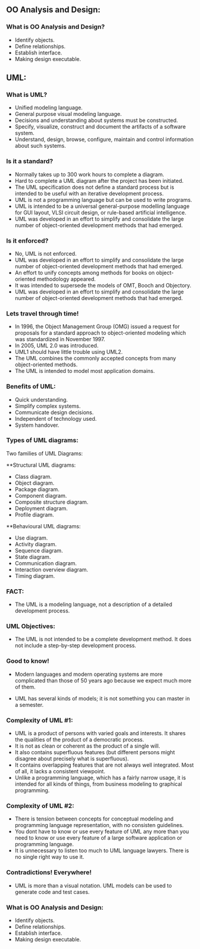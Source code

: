 
## OO Analysis and Design:

### What is OO Analysis and Design?

- Identify objects. 
- Define relationships.
- Establish interface. 
- Making design executable. 

## UML:
 
### What is UML?

- Unified modeling language. 
- General purpose visual modeling language.
- Decisions and understanding about systems must be constructed. 
- Specify, visualize, construct and document the artifacts of a software system.
- Understand, design, browse, configure, maintain and control information about such systems. 


### Is it a standard?

- Normally takes up to 300 work hours to complete a diagram.
- Hard to complete a UML diagram after the project has been initiated.
- The UML specification does not define a standard process but is intended to be useful with an iterative development process.
- UML is not a programming language but can be used to write programs. 
- UML is intended to be a universal general-purpose modelling language for GUI layout, VLSI circuit design, or rule-based artificial intelligence. 
- UML was developed in an effort to simplify and consolidate the large number of object-oriented development methods that had emerged. 

### Is it enforced?

- No, UML is not enforced.
- UML was developed in an effort to simplify and consolidate the large number of object-oriented development methods that had emerged.  
- An effort to unify concepts among methods for books on object-oriented methodology appeared. 
- It was intended to supersede the models of OMT, Booch and Objectory.
- UML was developed in an effort to simplify and consolidate the large number of object-oriented development methods that had emerged. 

### Lets travel through time!

- In 1996, the Object Management Group (OMG) issued a request for proposals for a standard approach to object-oriented modeling which was 
standardized in November 1997. 
- In 2005, UML 2.0 was introduced. 
- UML1 should have little trouble using UML2. 
- The UML combines the commonly accepted concepts from many object-oriented methods. 
- The UML is intended to model most application domains. 

### Benefits of UML:

- Quick understanding.
- Simplify complex systems. 
- Communicate design decisions. 
- Independent of technology used. 
- System handover. 

### Types of UML diagrams:

Two families of UML Diagrams:


**Structural UML diagrams:

- Class diagram.
- Object diagram. 
- Package diagram. 
- Component diagram. 
- Composite structure diagram. 
- Deployment diagram. 
- Profile diagram. 

**Behavioural UML diagrams:

- Use diagram.
- Activity diagram. 
- Sequence diagram. 
- State diagram. 
- Communication diagram. 
- Interaction overview diagram. 
- Timing diagram. 

### FACT:

- The UML is a modeling language, not a description of a detailed development process. 

### UML Objectives:

- The UML is not intended to be a complete development method. It does not include a step-by-step development process.

### Good to know!

- Modern languages and modern operating systems are more complicated than those of 50 years ago because we expect much more of them.

- UML has several kinds of models; it is not something you can master in a semester. 

### Complexity of UML #1:

- UML is a product of persons with varied goals and interests. It shares the qualities of the product of a democratic process. 
- It is not as clean or coherent as the product of a single will. 
- It also contains superfluous features (but different persons might disagree about precisely what is superfluous). 
- It contains overlapping features that are not always well integrated. Most of all, it lacks a consistent viewpoint.
- Unlike a programming language, which has a fairly narrow usage, it is intended for all kinds of things, from business modeling to graphical programming. 

### Complexity of UML #2:

- There is tension between concepts for conceptual modeling and programming language representation, with no consisten guidelines. 
- You dont have to know or use every feature of UML any more than you need to know or use every feature of a large software application or programming language. 
- It is unnecessary to listen too much to UML language lawyers. There is no single right way to use it. 

### Contradictions! Everywhere!

- UML is more than a visual notation. UML models can be used to generate code and test cases. 

### What is OO Analysis and Design:

- Identify objects. 
- Define relationships.
- Establish interface. 
- Making design executable. 









